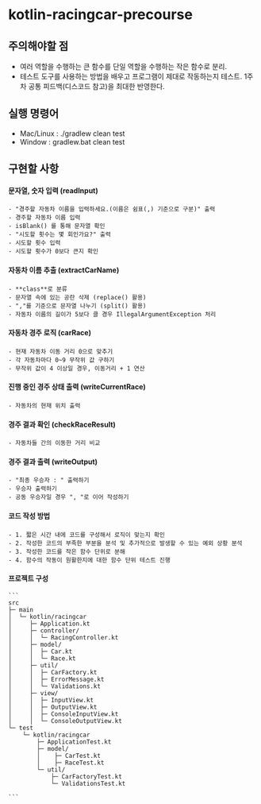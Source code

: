 # kotlin-racingcar-precourse

## 주의해야할 점
 - 여러 역할을 수행하는 큰 함수를 단일 역할을 수행하는 작은 함수로 분리.
 - 테스트 도구를 사용하는 방법을 배우고 프로그램이 제대로 작동하는지 테스트.
1주 차 공통 피드백(디스코드 참고)을 최대한 반영한다.

## 실행 명령어 
- Mac/Linux : ./gradlew clean test
- Window : gradlew.bat clean test
 
## 구현할 사항

#### 문자열, 숫자 입력 (readInput)
    - "경주할 자동차 이름을 입력하세요.(이름은 쉼표(,) 기준으로 구분)" 출력
    - 경주할 자동차 이름 입력
    - isBlank() 를 통해 문자열 확인
    - "시도할 횟수는 몇 회인가요?" 출력
    - 시도할 횟수 입력
    - 시도할 횟수가 0보다 큰지 확인

#### 자동차 이름 추출 (extractCarName)
    - **class**로 분류
    - 문자열 속에 있는 공란 삭제 (replace() 활용)
    - ","를 기준으로 문자열 나누기 (split() 활용)
    - 자동차 이름의 길이가 5보다 클 경우 IllegalArgumentException 처리

#### 자동차 경주 로직 (carRace)
    - 현재 자동차 이동 거리 0으로 맞추기
    - 각 자동차마다 0~9 무작위 값 구하기
    - 무작위 값이 4 이상일 경우, 이동거리 + 1 연산

#### 진행 중인 경주 상태 출력 (writeCurrentRace)
    - 자동차의 현재 위치 출력

#### 경주 결과 확인 (checkRaceResult)
    - 자동차들 간의 이동한 거리 비교

#### 경주 결과 출력 (writeOutput)
    - "최종 우승자 : " 출력하기
    - 우승자 출력하기 
    - 공동 우승자일 경우 ", "로 이어 작성하기

#### 코드 작성 방법
    - 1. 짧은 시간 내에 코드를 구성해서 로직이 맞는지 확인
    - 2. 작성한 코드의 부족한 부분을 분석 및 추가적으로 발생할 수 있는 예외 상황 분석
    - 3. 작성한 코드를 작은 함수 단위로 분해
    - 4. 함수의 작동이 원활한지에 대한 함수 단위 테스트 진행

#### 프로젝트 구성
    ```
    src
    ├─ main
    │  └─ kotlin/racingcar
    │     ├─ Application.kt
    │     ├─ controller/
    │     │  └─ RacingController.kt
    │     ├─ model/
    │     │  ├─ Car.kt
    │     │  └─ Race.kt
    │     ├─ util/
    │     │  ├─ CarFactory.kt
    │     │  ├─ ErrorMessage.kt 
    │     │  └─ Validations.kt
    │     ├─ view/
    │     │  ├─ InputView.kt
    │     │  ├─ OutputView.kt
    │     │  ├─ ConsoleInputView.kt
    │     │  └─ ConsoleOutputView.kt
    └─ test
        └─ kotlin/racingcar
            ├─ ApplicationTest.kt
            ├─ model/  
            │    ├─ CarTest.kt
            │    ├─ RaceTest.kt
            └─ util/
                ├─ CarFactoryTest.kt
                └─ ValidationsTest.kt

    ```
